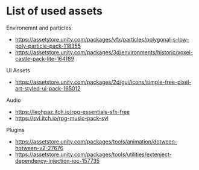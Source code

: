 # List of used assets

Environemnt and particles:
- https://assetstore.unity.com/packages/vfx/particles/polygonal-s-low-poly-particle-pack-118355
- https://assetstore.unity.com/packages/3d/environments/historic/voxel-castle-pack-lite-164189

UI Assets
- https://assetstore.unity.com/packages/2d/gui/icons/simple-free-pixel-art-styled-ui-pack-165012

Audio
- https://leohpaz.itch.io/rpg-essentials-sfx-free
- https://svl.itch.io/rpg-music-pack-svl

Plugins
- https://assetstore.unity.com/packages/tools/animation/dotween-hotween-v2-27676
- https://assetstore.unity.com/packages/tools/utilities/extenject-dependency-injection-ioc-157735
